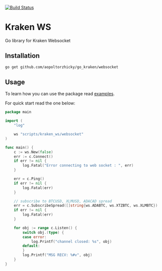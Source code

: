[![Build Status](https://travis-ci.org/aopoltorzhicky/go_kraken.svg?branch=master)](https://travis-ci.org/aopoltorzhicky/go_kraken)

# Kraken WS
Go library for Kraken Websocket

## Installation

```bash
go get github.com/aopoltorzhicky/go_kraken/websocket
```

## Usage

To learn how you can use the package read [examples](examples/).

For quick start read the one below:

```go
package main

import (
	"log"

	ws "scripts/kraken_ws/websocket"
)

func main() {
	c := ws.New(false)
	err := c.Connect()
	if err != nil {
		log.Fatal("Error connecting to web socket : ", err)
	}

	err = c.Ping()
	if err != nil {
		log.Fatal(err)
	}

	// subscribe to BTCUSD, XLMUSD, ADACAD spread
	err = c.SubscribeSpread([]string{ws.ADABTC, ws.XTZBTC, ws.XLMBTC})
	if err != nil {
		log.Fatal(err)
	}

	for obj := range c.Listen() {
		switch obj.(type) {
		case error:
			log.Printf("channel closed: %s", obj)
		default:
		}
		log.Printf("MSG RECV: %#v", obj)
	}
}

```


